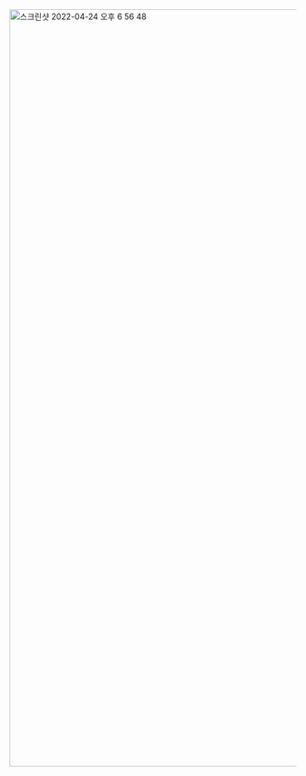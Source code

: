 <img width="1330" alt="스크린샷 2022-04-24 오후 6 56 48" src="https://user-images.githubusercontent.com/86937655/165062552-aedfcc0a-a943-46a0-80d4-fce4e61f9e30.png">
